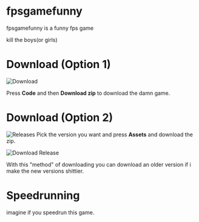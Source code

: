 # fpsgamefunny
fpsgamefunny is a funny fps game

kill the boys(or girls)

# Download (Option 1)
![Download](https://user-images.githubusercontent.com/19264/86286233-c8946380-bbee-11ea-930f-24a5db34423d.png)

Press **Code** and then **Download zip** to download the damn game.

# Download (Option 2)

![Releases](https://cdn.discordapp.com/attachments/769630731805786192/782236849594695700/unknown.png)
Pick the version you want and press **Assets** and download the zip.

![Download Release](https://cdn.discordapp.com/attachments/769630731805786192/782237263500804126/unknown.png)

With this "method" of downloading you can download an older version if i make the new versions shittier.





# Speedrunning

imagine if you speedrun this game.

